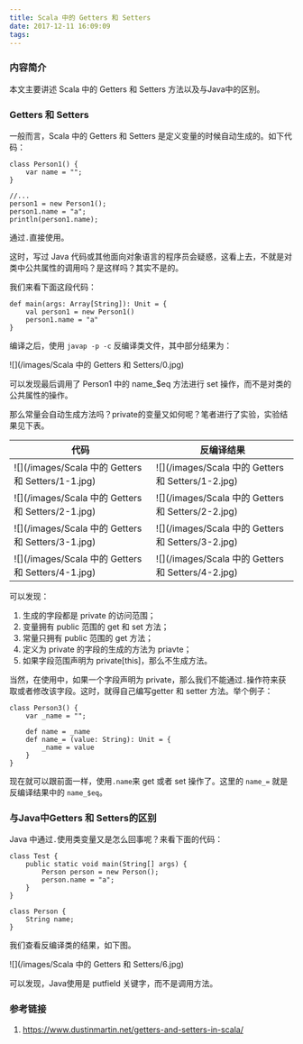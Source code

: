 ```yaml
---
title: Scala 中的 Getters 和 Setters
date: 2017-12-11 16:09:09
tags:
---
```


### 内容简介

本文主要讲述 Scala 中的 Getters 和 Setters 方法以及与Java中的区别。

<!-- more -->

### Getters 和 Setters

一般而言，Scala 中的 Getters 和 Setters 是定义变量的时候自动生成的。如下代码：

	class Person1() {
		var name = "";
	}

	//...
	person1 = new Person1();
	person1.name = "a";
	println(person1.name);
	
通过`.`直接使用。

这时，写过 Java 代码或其他面向对象语言的程序员会疑惑，这看上去，不就是对类中公共属性的调用吗？是这样吗？其实不是的。

我们来看下面这段代码：
	
	def main(args: Array[String]): Unit = {
		val person1 = new Person1()
		person1.name = "a"
	}
	
编译之后，使用 `javap -p -c` 反编译类文件，其中部分结果为：

![](/images/Scala 中的 Getters 和 Setters/0.jpg)

可以发现最后调用了 Person1 中的 name_$eq 方法进行 set 操作，而不是对类的公共属性的操作。

那么常量会自动生成方法吗？private的变量又如何呢？笔者进行了实验，实验结果见下表。

代码 | 反编译结果
--- | ---|
![](/images/Scala 中的 Getters 和 Setters/1-1.jpg) | ![](/images/Scala 中的 Getters 和 Setters/1-2.jpg)
![](/images/Scala 中的 Getters 和 Setters/2-1.jpg) | ![](/images/Scala 中的 Getters 和 Setters/2-2.jpg)
![](/images/Scala 中的 Getters 和 Setters/3-1.jpg) | ![](/images/Scala 中的 Getters 和 Setters/3-2.jpg)
![](/images/Scala 中的 Getters 和 Setters/4-1.jpg) | ![](/images/Scala 中的 Getters 和 Setters/4-2.jpg)

可以发现：

1. 生成的字段都是 private 的访问范围； 
2. 变量拥有 public 范围的 get 和 set 方法；
3. 常量只拥有 public 范围的 get 方法；
4. 定义为 private 的字段的生成的方法为 priavte；
5. 如果字段范围声明为 private[this]，那么不生成方法。

当然，在使用中，如果一个字段声明为 private，那么我们不能通过`.`操作符来获取或者修改该字段。这时，就得自己编写getter 和 setter 方法。举个例子：

	class Person3() {
		var _name = "";
		
		def name = _name
		def name_= (value: String): Unit = {
			_name = value
		}
	}
	
现在就可以跟前面一样，使用`.name`来 get 或者 set 操作了。这里的 `name_=` 就是 反编译结果中的 `name_$eq`。

### 与Java中Getters 和 Setters的区别

Java 中通过`.`使用类变量又是怎么回事呢？来看下面的代码：

	class Test {
		public static void main(String[] args) {
			Person person = new Person();
			person.name = "a";
		}
	}

	class Person {
    	String name;
	}
	
我们查看反编译类的结果，如下图。

![](/images/Scala 中的 Getters 和 Setters/6.jpg)

可以发现，Java使用是 putfield 关键字，而不是调用方法。

### 参考链接

1. https://www.dustinmartin.net/getters-and-setters-in-scala/	
